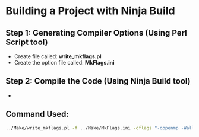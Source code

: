 

# Building a Project with Ninja Build   


## Step 1: Generating Compiler Options (Using Perl Script tool)         

- Create file called: **write_mkflags.pl**      
- Create the option file called: **MkFlags.ini**   



## Step 2: Compile the Code (Using Ninja Build tool)    

- 


## Command Used:   
```bash
../Make/write_mkflags.pl -f ../Make/MkFlags.ini -cflags "-qopenmp -Wall -Wshadow -O3 -march=core-avx2 -mtune=core-avx2"
```
